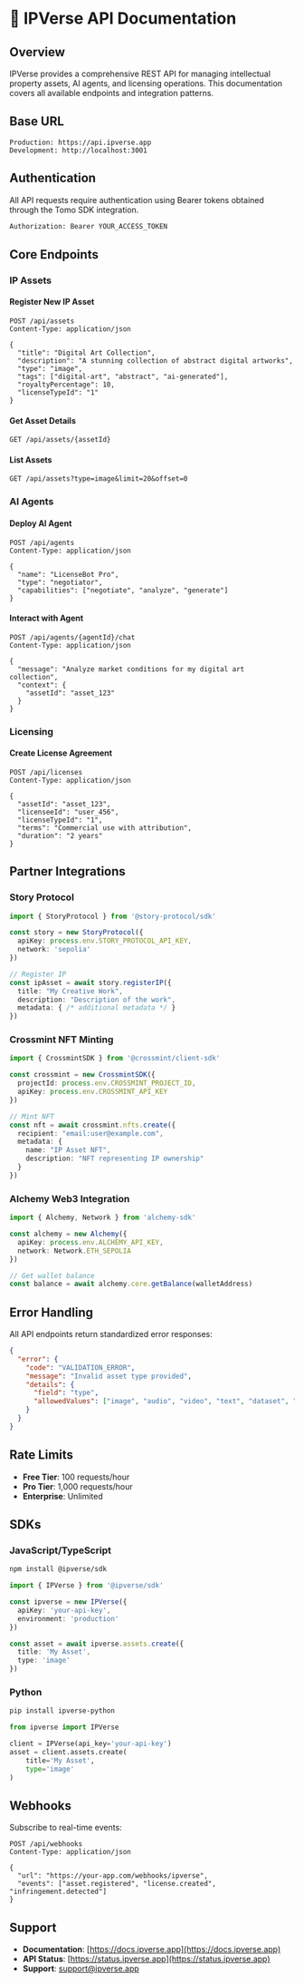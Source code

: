 # 🔌 IPVerse API Documentation

## Overview

IPVerse provides a comprehensive REST API for managing intellectual property assets, AI agents, and licensing operations. This documentation covers all available endpoints and integration patterns.

## Base URL

```
Production: https://api.ipverse.app
Development: http://localhost:3001
```

## Authentication

All API requests require authentication using Bearer tokens obtained through the Tomo SDK integration.

```bash
Authorization: Bearer YOUR_ACCESS_TOKEN
```

## Core Endpoints

### IP Assets

#### Register New IP Asset
```http
POST /api/assets
Content-Type: application/json

{
  "title": "Digital Art Collection",
  "description": "A stunning collection of abstract digital artworks",
  "type": "image",
  "tags": ["digital-art", "abstract", "ai-generated"],
  "royaltyPercentage": 10,
  "licenseTypeId": "1"
}
```

#### Get Asset Details
```http
GET /api/assets/{assetId}
```

#### List Assets
```http
GET /api/assets?type=image&limit=20&offset=0
```

### AI Agents

#### Deploy AI Agent
```http
POST /api/agents
Content-Type: application/json

{
  "name": "LicenseBot Pro",
  "type": "negotiator",
  "capabilities": ["negotiate", "analyze", "generate"]
}
```

#### Interact with Agent
```http
POST /api/agents/{agentId}/chat
Content-Type: application/json

{
  "message": "Analyze market conditions for my digital art collection",
  "context": {
    "assetId": "asset_123"
  }
}
```

### Licensing

#### Create License Agreement
```http
POST /api/licenses
Content-Type: application/json

{
  "assetId": "asset_123",
  "licenseeId": "user_456",
  "licenseTypeId": "1",
  "terms": "Commercial use with attribution",
  "duration": "2 years"
}
```

## Partner Integrations

### Story Protocol
```typescript
import { StoryProtocol } from '@story-protocol/sdk'

const story = new StoryProtocol({
  apiKey: process.env.STORY_PROTOCOL_API_KEY,
  network: 'sepolia'
})

// Register IP
const ipAsset = await story.registerIP({
  title: "My Creative Work",
  description: "Description of the work",
  metadata: { /* additional metadata */ }
})
```

### Crossmint NFT Minting
```typescript
import { CrossmintSDK } from '@crossmint/client-sdk'

const crossmint = new CrossmintSDK({
  projectId: process.env.CROSSMINT_PROJECT_ID,
  apiKey: process.env.CROSSMINT_API_KEY
})

// Mint NFT
const nft = await crossmint.nfts.create({
  recipient: "email:user@example.com",
  metadata: {
    name: "IP Asset NFT",
    description: "NFT representing IP ownership"
  }
})
```

### Alchemy Web3 Integration
```typescript
import { Alchemy, Network } from 'alchemy-sdk'

const alchemy = new Alchemy({
  apiKey: process.env.ALCHEMY_API_KEY,
  network: Network.ETH_SEPOLIA
})

// Get wallet balance
const balance = await alchemy.core.getBalance(walletAddress)
```

## Error Handling

All API endpoints return standardized error responses:

```json
{
  "error": {
    "code": "VALIDATION_ERROR",
    "message": "Invalid asset type provided",
    "details": {
      "field": "type",
      "allowedValues": ["image", "audio", "video", "text", "dataset", "code"]
    }
  }
}
```

## Rate Limits

- **Free Tier**: 100 requests/hour
- **Pro Tier**: 1,000 requests/hour  
- **Enterprise**: Unlimited

## SDKs

### JavaScript/TypeScript
```bash
npm install @ipverse/sdk
```

```typescript
import { IPVerse } from '@ipverse/sdk'

const ipverse = new IPVerse({
  apiKey: 'your-api-key',
  environment: 'production'
})

const asset = await ipverse.assets.create({
  title: 'My Asset',
  type: 'image'
})
```

### Python
```bash
pip install ipverse-python
```

```python
from ipverse import IPVerse

client = IPVerse(api_key='your-api-key')
asset = client.assets.create(
    title='My Asset',
    type='image'
)
```

## Webhooks

Subscribe to real-time events:

```http
POST /api/webhooks
Content-Type: application/json

{
  "url": "https://your-app.com/webhooks/ipverse",
  "events": ["asset.registered", "license.created", "infringement.detected"]
}
```

## Support

- **Documentation**: [https://docs.ipverse.app](https://docs.ipverse.app)
- **API Status**: [https://status.ipverse.app](https://status.ipverse.app)
- **Support**: [support@ipverse.app](mailto:support@ipverse.app)